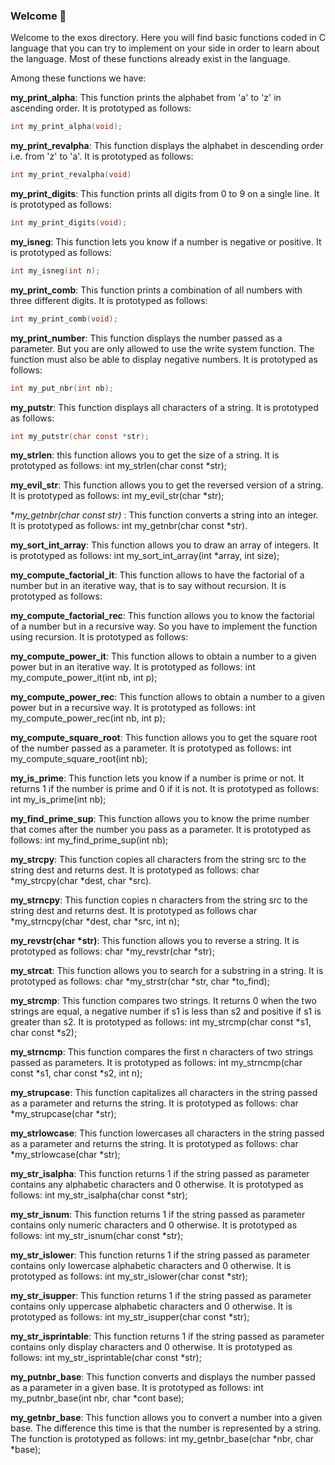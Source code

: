 ### Welcome 🎉

Welcome to the exos directory. Here you will find basic functions coded in C language that you can try to implement on your side in order to learn about the language. Most of these functions already exist in the language.

Among these functions we have:

**my_print_alpha**: This function prints the alphabet from 'a' to 'z' in ascending order.
It is prototyped as follows: 
```c
int my_print_alpha(void);
```

**my_print_revalpha**: This function displays the alphabet in descending order i.e. from 'z' to 'a'.
It is prototyped as follows: 
```c
int my_print_revalpha(void)
```

**my_print_digits**: This function prints all digits from 0 to 9 on a single line.
It is prototyped as follows: 
```c
int my_print_digits(void);
```

**my_isneg**: This function lets you know if a number is negative or positive.
It is prototyped as follows: 
```c
int my_isneg(int n);
```

**my_print_comb**: This function prints a combination of all numbers with three different digits.
It is prototyped as follows: 
```c
int my_print_comb(void);
```

**my_print_number**: This function displays the number passed as a parameter. But you are only allowed to use the write system function. The function must also be able to display negative numbers.
It is prototyped as follows: 
```c
int my_put_nbr(int nb);
```

**my_putstr**: This function displays all characters of a string.
It is prototyped as follows: 
```c
int my_putstr(char const *str);
```

**my_strlen**: this function allows you to get the size of a string.
It is prototyped as follows: int my_strlen(char const *str);

**my_evil_str**: This function allows you to get the reversed version of a string.
It is prototyped as follows: int my_evil_str(char *str);

**my_getnbr(char const *str)** : This function converts a string into an integer. It is prototyped as follows: int my_getnbr(char const *str).

**my_sort_int_array**: This function allows you to draw an array of integers.
It is prototyped as follows: int my_sort_int_array(int *array, int size);

**my_compute_factorial_it**: This function allows to have the factorial of a number but in an iterative way, that is to say without recursion. It is prototyped as follows:


**my_compute_factorial_rec**: This function allows you to know the factorial of a number but in a recursive way. So you have to implement the function using recursion.
It is prototyped as follows:

**my_compute_power_it**: This function allows to obtain a number to a given power but in an iterative way.
It is prototyped as follows: int my_compute_power_it(int nb, int p);

**my_compute_power_rec**: This function allows to obtain a number to a given power but in a recursive way. It is prototyped as follows:
int my_compute_power_rec(int nb, int p);

**my_compute_square_root**: This function allows you to get the square root of the number passed as a parameter. It is prototyped as follows: int my_compute_square_root(int nb);

**my_is_prime**: This function lets you know if a number is prime or not. It returns 1 if the number is prime and 0 if it is not. It is prototyped as follows: int my_is_prime(int nb);

**my_find_prime_sup**: This function allows you to know the prime number that comes after the number you pass as a parameter. It is prototyped as follows:
int my_find_prime_sup(int nb);

**my_strcpy**: This function copies all characters from the string src to the string dest and returns dest. It is prototyped as follows: char *my_strcpy(char *dest, char *src).

**my_strncpy**: This function copies n characters from the string src to the string dest and returns dest. It is prototyped as follows char *my_strncpy(char *dest, char *src, int n);

**my_revstr(char *str)**: This function allows you to reverse a string.
It is prototyped as follows: char *my_revstr(char *str);

**my_strcat**: This function allows you to search for a substring in a string. It is prototyped as follows:
char *my_strstr(char *str, char *to_find);

**my_strcmp**: This function compares two strings. It returns 0 when the two strings are equal, a negative number if s1 is less than s2 and positive if s1 is greater than s2.
It is prototyped as follows: int my_strcmp(char const *s1, char const *s2);

**my_strncmp**: This function compares the first n characters of two strings passed as parameters. It is prototyped as follows:
int my_strncmp(char const *s1, char const *s2, int n);

**my_strupcase**: This function capitalizes all characters in the string passed as a parameter and returns the string. It is prototyped as follows: char *my_strupcase(char *str);

**my_strlowcase**: This function lowercases all characters in the string passed as a parameter and returns the string. It is prototyped as follows:
char *my_strlowcase(char *str);

**my_str_isalpha**: This function returns 1 if the string passed as parameter contains any alphabetic characters and 0 otherwise. It is prototyped as follows:
int my_str_isalpha(char const *str);

**my_str_isnum**: This function returns 1 if the string passed as parameter contains only numeric characters and 0 otherwise. It is prototyped as follows:
int my_str_isnum(char const *str);

**my_str_islower**: This function returns 1 if the string passed as parameter contains only lowercase alphabetic characters and 0 otherwise. It is prototyped as follows:
int my_str_islower(char const *str);

**my_str_isupper**: This function returns 1 if the string passed as parameter contains only uppercase alphabetic characters and 0 otherwise. It is prototyped as follows:
int my_str_isupper(char const *str);

**my_str_isprintable**: This function returns 1 if the string passed as parameter contains only display characters and 0 otherwise. It is prototyped as follows:
int my_str_isprintable(char const *str);

**my_putnbr_base**: This function converts and displays the number passed as a parameter in a given base. It is prototyped as follows:
int my_putnbr_base(int nbr, char *cont base);

**my_getnbr_base**: This function allows you to convert a number into a given base. The difference this time is that the number is represented by a string.
The function is prototyped as follows:
int my_getnbr_base(char *nbr, char *base);
